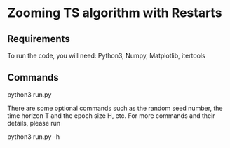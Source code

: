 # Zooming TS algorithm with Restarts

## Requirements

To run the code, you will need:
Python3, Numpy, Matplotlib, itertools

## Commands

python3 run.py 

There are some optional commands such as the random seed number, the time horizon T and the epoch size H, etc. For more commands and their details, please run 

python3 run.py -h
